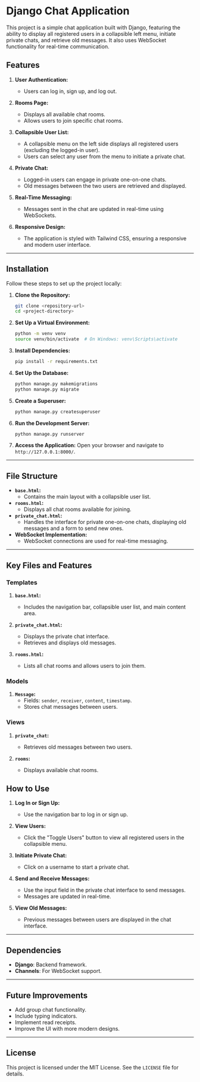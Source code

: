 # Django Chat Application

This project is a simple chat application built with Django, featuring the ability to display all registered users in a collapsible left menu, initiate private chats, and retrieve old messages. It also uses WebSocket functionality for real-time communication.

## Features

1. **User Authentication:**
   - Users can log in, sign up, and log out.

2. **Rooms Page:**
   - Displays all available chat rooms.
   - Allows users to join specific chat rooms.

3. **Collapsible User List:**
   - A collapsible menu on the left side displays all registered users (excluding the logged-in user).
   - Users can select any user from the menu to initiate a private chat.

4. **Private Chat:**
   - Logged-in users can engage in private one-on-one chats.
   - Old messages between the two users are retrieved and displayed.

5. **Real-Time Messaging:**
   - Messages sent in the chat are updated in real-time using WebSockets.

6. **Responsive Design:**
   - The application is styled with Tailwind CSS, ensuring a responsive and modern user interface.

---

## Installation

Follow these steps to set up the project locally:

1. **Clone the Repository:**
   ```bash
   git clone <repository-url>
   cd <project-directory>
   ```

2. **Set Up a Virtual Environment:**
   ```bash
   python -m venv venv
   source venv/bin/activate  # On Windows: venv\Scripts\activate
   ```

3. **Install Dependencies:**
   ```bash
   pip install -r requirements.txt
   ```

4. **Set Up the Database:**
   ```bash
   python manage.py makemigrations
   python manage.py migrate
   ```

5. **Create a Superuser:**
   ```bash
   python manage.py createsuperuser
   ```

6. **Run the Development Server:**
   ```bash
   python manage.py runserver
   ```

7. **Access the Application:**
   Open your browser and navigate to `http://127.0.0.1:8000/`.

---

## File Structure

- **`base.html`:**
  - Contains the main layout with a collapsible user list.
- **`rooms.html`:**
  - Displays all chat rooms available for joining.
- **`private_chat.html`:**
  - Handles the interface for private one-on-one chats, displaying old messages and a form to send new ones.
- **WebSocket Implementation:**
  - WebSocket connections are used for real-time messaging.

---

## Key Files and Features

### Templates

1. **`base.html`:**
   - Includes the navigation bar, collapsible user list, and main content area.

2. **`private_chat.html`:**
   - Displays the private chat interface.
   - Retrieves and displays old messages.

3. **`rooms.html`:**
   - Lists all chat rooms and allows users to join them.

### Models

1. **`Message`:**
   - Fields: `sender`, `receiver`, `content`, `timestamp`.
   - Stores chat messages between users.

### Views

1. **`private_chat`:**
   - Retrieves old messages between two users.

2. **`rooms`:**
   - Displays available chat rooms.

## How to Use

1. **Log In or Sign Up:**
   - Use the navigation bar to log in or sign up.

2. **View Users:**
   - Click the "Toggle Users" button to view all registered users in the collapsible menu.

3. **Initiate Private Chat:**
   - Click on a username to start a private chat.

4. **Send and Receive Messages:**
   - Use the input field in the private chat interface to send messages.
   - Messages are updated in real-time.

5. **View Old Messages:**
   - Previous messages between users are displayed in the chat interface.

---

## Dependencies

- **Django**: Backend framework.
- **Channels**: For WebSocket support.

---

## Future Improvements

- Add group chat functionality.
- Include typing indicators.
- Implement read receipts.
- Improve the UI with more modern designs.

---

## License

This project is licensed under the MIT License. See the `LICENSE` file for details.


